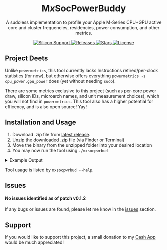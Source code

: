 <h1 align="center" style="">M<i>x</i>SocPowerBuddy</h1>
<p align="center">
A sudoless implementation to profile your Apple M-Series CPU+GPU active core and cluster frequencies, residencies, power consumption, and other metrics.
</p>
<p align="center">
<a href="">
       <img alt="Silicon Support" src="https://img.shields.io/badge/SoC_Support-All_M1_Series_Offical-orange.svg"/>
    </a>
    <a href="https://github.com/BitesPotatoBacks/MxSocPowerBuddy/releases">
        <img alt="Releases" src="https://img.shields.io/github/release/BitesPotatoBacks/MxSocPowerBuddy.svg"/>
    </a>
    <a href="https://github.com/BitesPotatoBacks/MxSocPowerBuddy/stargazers">
        <img alt="Stars" src="https://img.shields.io/github/stars/BitesPotatoBacks/MxSocPowerBuddy.svg"/>
    </a>
    <a href="https://github.com/BitesPotatoBacks/MxSocPowerBuddy/blob/main/LICENSE">
        <img alt="License" src="https://img.shields.io/github/license/BitesPotatoBacks/MxSocPowerBuddy.svg"/>
    </a>
</p>

## Project Deets
Unlike `powermetrics`, this tool currently lacks Instructions retired/per-clock statistics (for now), but otherwise offers everything `powermetrics -s cpu_power,gpu_power` does (yet without needing `sudo`).

There are some metrics exclusive to this project (such as per-core power draw, silicon IDs, microarch names, and unit measurement choices), which you will not find in `powermetrics`. This tool also has a higher potential for efficency, and is also open source! Yay!


## Installation and Usage

1. Download .zip file from [latest release](https://github.com/BitesPotatoBacks/MxSocPowerBuddy/releases).
2. Unzip the downloaded .zip file (via Finder or Terminal)
3. Move the binary from the unzipped folder into your desired location 
4. You may now run the tool using `./mxsocpwrbud`

<details>

<summary>Example Output</summary>

The following is a single metric sample taken by executing `mxsocpwrbud -a` on an Macmini9,1 while running an GeekBench Benchmark:

```
Apple M1 T8103 (Sample 1):

	4-Core Icestorm ECPU:

		Power Consumption: 63.16 mW
		Active Frequency:  1237.05 MHz
		Active Residency:  39.85%
		P-State Distribution: (972 MHz: 64.18%  1332 MHz: 12.07%  1704 MHz: 10.50%  2064 MHz: 13.26%) 

		Core 0:
			Power Consumption: 8.42 mW
			Active Frequency:  1134.73 MHz
			Active Residency:  12.04%
		Core 1:
			Power Consumption: 8.42 mW
			Active Frequency:  1109.80 MHz
			Active Residency:  14.61%
		Core 2:
			Power Consumption: 14.74 mW
			Active Frequency:  1192.51 MHz
			Active Residency:  16.16%
		Core 3:
			Power Consumption: 16.84 mW
			Active Frequency:  1467.09 MHz
			Active Residency:  10.30%

	4-Core Firestorm PCPU:

		Power Consumption: 1164.21 mW
		Active Frequency:  2698.44 MHz
		Active Residency:  39.47%
		P-State Distribution: (600 MHz: 0.06%  828 MHz: 2.05%  1056 MHz: 4.15%  1284 MHz: 4.26%  1500 MHz: 4.14%  1728 MHz: 4.16%  1956 MHz: 4.17%  2184 MHz: 4.13%  2388 MHz: 3.62%  2592 MHz: 2.07%  2772 MHz: 2.09%  2988 MHz: 2.06%  3096 MHz: 2.07%  3204 MHz: 60.95%) 

		Core 4:
			Power Consumption: 1096.84 mW
			Active Frequency:  2699.33 MHz
			Active Residency:  39.46%
		Core 5:
			Power Consumption: 2.11 mW
			Active Frequency:  3065.56 MHz
			Active Residency:  0.09%
		Core 6:
			Power Consumption: 0.00 mW
			Active Frequency:  3204.00 MHz
			Active Residency:  0.00%
		Core 7:
			Power Consumption: 0.00 mW
			Active Frequency:  600.00 MHz
			Active Residency:  0.01%

	8-Core Integrated Graphics:

		Power Consumption: 2.11 mW
		Active Frequency:  708.43 MHz
		Active Residency:  1.81%
		P-State Distribution: (396 MHz: 3.57%  720 MHz: 96.43%) 

```

</details>

Tool usage is listed by `mxsocpwrbud --help`.

## Issues
#### No issues identified as of patch v0.1.2

If any bugs or issues are found, please let me know in the [issues](https://github.com/BitesPotatoBacks/MxSocPowerBuddy/issues) section.

## Support
If you would like to support this project, a small donation to my [Cash App](https://cash.app/$bitespotatobacks) would be much appreciated!

